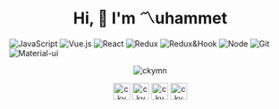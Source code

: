 <h1 align="center"> Hi, 👋 I'm 〽uhammet  </h1>

![JavaScript](https://img.shields.io/badge/-JavaScript-black?style=flat-square&logo=javascript) 
![Vue.js](https://img.shields.io/badge/-Vue.js-black?style=flat-square&logo=vue.js)
![React](https://img.shields.io/badge/-React-black?style=flat-square&logo=react)
![Redux](https://img.shields.io/badge/-Redux-black?style=flat-square&logo=redux)
![Redux&Hook](https://img.shields.io/badge/-ReactHook-black?style=flat-square&logo=reacthook)
![Node](https://img.shields.io/badge/-Node.js-black?style=flat-square&logo=Node.js)
![Git](https://img.shields.io/badge/-Git-black?style=flat-square&logo=git)
![Material-ui](https://img.shields.io/badge/-Material-black?style=flat-square&logo=Material-ui)
<p align="center"><img align="center" src="https://github-readme-stats.vercel.app/api?username=ckymn&show_icons=true&theme=tokyonight" alt="ckymn" /></p>

<p align="center">
  <a href="https://twitter.com/M_ckymn" target="blank"><img align="center" src="https://simpleicons.org/icons/twitter.svg" alt="ckymn" height="30" width="30" /></a>    
  <a href="http://linkedin.com/in/ckymn/" target="blank"><img align="center" src="https://simpleicons.org/icons/linkedin.svg" alt="ckymn" height="30" width="30" /></a>         
  <a href="https://medium.com/@cokyamanmuhammet/" target="blank"><img align="center" src="https://simpleicons.org/icons/medium.svg" alt="ckymn" height="30" width="30" /></a>     
  <a href="https://www.hackerrank.com/ckymn/" target="blank"><img align="center" src="https://simpleicons.org/icons/hackerrank.svg" alt="ckymn" height="30" width="30" /></a>    
</p>
